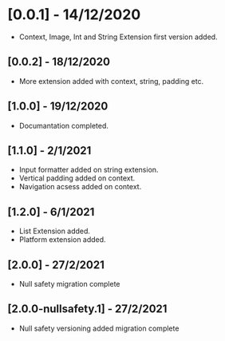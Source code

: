 # [0.0.1] - 14/12/2020

* Context, Image, Int and String Extension first version added.

## [0.0.2] - 18/12/2020

* More extension added with context, string, padding etc.

## [1.0.0] - 19/12/2020

* Documantation completed.

## [1.1.0] - 2/1/2021

* Input formatter added on string extension.
* Vertical padding added on context.
* Navigation acsess added on context.

## [1.2.0] - 6/1/2021

* List Extension added.
* Platform extension added.

## [2.0.0] - 27/2/2021

* Null safety migration complete

## [2.0.0-nullsafety.1] - 27/2/2021

* Null safety versioning added migration complete
